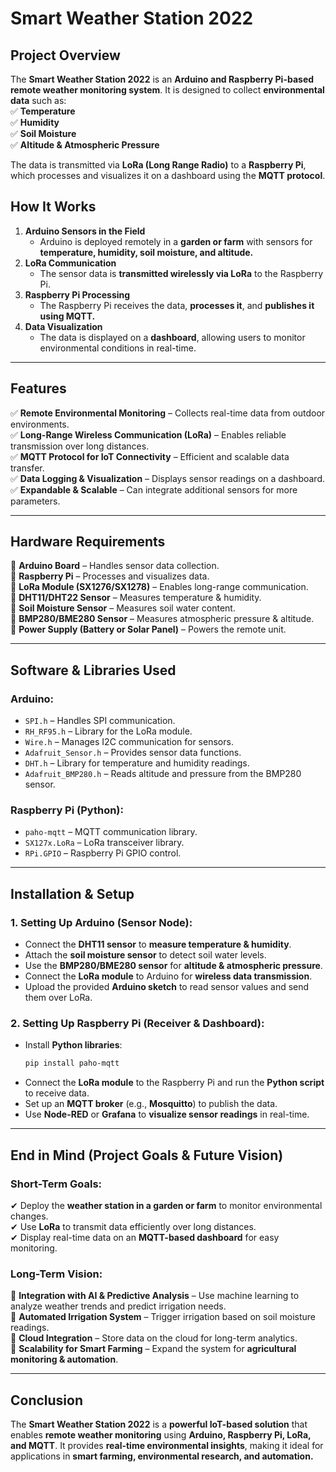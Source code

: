 # **Smart Weather Station 2022**  

## **Project Overview**  
The **Smart Weather Station 2022** is an **Arduino and Raspberry Pi-based remote weather monitoring system**. It is designed to collect **environmental data** such as:  
✅ **Temperature**  
✅ **Humidity**  
✅ **Soil Moisture**  
✅ **Altitude & Atmospheric Pressure**  

The data is transmitted via **LoRa (Long Range Radio)** to a **Raspberry Pi**, which processes and visualizes it on a dashboard using the **MQTT protocol**.  

## **How It Works**  
1. **Arduino Sensors in the Field**  
   - Arduino is deployed remotely in a **garden or farm** with sensors for **temperature, humidity, soil moisture, and altitude.**  
2. **LoRa Communication**  
   - The sensor data is **transmitted wirelessly via LoRa** to the Raspberry Pi.  
3. **Raspberry Pi Processing**  
   - The Raspberry Pi receives the data, **processes it**, and **publishes it using MQTT.**  
4. **Data Visualization**  
   - The data is displayed on a **dashboard**, allowing users to monitor environmental conditions in real-time.  

---

## **Features**  
✅ **Remote Environmental Monitoring** – Collects real-time data from outdoor environments.  
✅ **Long-Range Wireless Communication (LoRa)** – Enables reliable transmission over long distances.  
✅ **MQTT Protocol for IoT Connectivity** – Efficient and scalable data transfer.  
✅ **Data Logging & Visualization** – Displays sensor readings on a dashboard.  
✅ **Expandable & Scalable** – Can integrate additional sensors for more parameters.  

---

## **Hardware Requirements**  
🔹 **Arduino Board** – Handles sensor data collection.  
🔹 **Raspberry Pi** – Processes and visualizes data.  
🔹 **LoRa Module (SX1276/SX1278)** – Enables long-range communication.  
🔹 **DHT11/DHT22 Sensor** – Measures temperature & humidity.  
🔹 **Soil Moisture Sensor** – Measures soil water content.  
🔹 **BMP280/BME280 Sensor** – Measures atmospheric pressure & altitude.  
🔹 **Power Supply (Battery or Solar Panel)** – Powers the remote unit.  

---

## **Software & Libraries Used**  
### **Arduino:**  
- `SPI.h` – Handles SPI communication.  
- `RH_RF95.h` – Library for the LoRa module.  
- `Wire.h` – Manages I2C communication for sensors.  
- `Adafruit_Sensor.h` – Provides sensor data functions.  
- `DHT.h` – Library for temperature and humidity readings.  
- `Adafruit_BMP280.h` – Reads altitude and pressure from the BMP280 sensor.  

### **Raspberry Pi (Python):**  
- `paho-mqtt` – MQTT communication library.  
- `SX127x.LoRa` – LoRa transceiver library.  
- `RPi.GPIO` – Raspberry Pi GPIO control.  

---

## **Installation & Setup**  
### **1. Setting Up Arduino (Sensor Node):**  
- Connect the **DHT11 sensor** to **measure temperature & humidity**.  
- Attach the **soil moisture sensor** to detect soil water levels.  
- Use the **BMP280/BME280 sensor** for **altitude & atmospheric pressure**.  
- Connect the **LoRa module** to Arduino for **wireless data transmission**.  
- Upload the provided **Arduino sketch** to read sensor values and send them over LoRa.  

### **2. Setting Up Raspberry Pi (Receiver & Dashboard):**  
- Install **Python libraries**:  
  ```bash
  pip install paho-mqtt
  ```
- Connect the **LoRa module** to the Raspberry Pi and run the **Python script** to receive data.  
- Set up an **MQTT broker** (e.g., **Mosquitto**) to publish the data.  
- Use **Node-RED** or **Grafana** to **visualize sensor readings** in real-time.  

---

## **End in Mind (Project Goals & Future Vision)**  
### **Short-Term Goals:**  
✔ Deploy the **weather station in a garden or farm** to monitor environmental changes.  
✔ Use **LoRa** to transmit data efficiently over long distances.  
✔ Display real-time data on an **MQTT-based dashboard** for easy monitoring.  

### **Long-Term Vision:**  
🔹 **Integration with AI & Predictive Analysis** – Use machine learning to analyze weather trends and predict irrigation needs.  
🔹 **Automated Irrigation System** – Trigger irrigation based on soil moisture readings.  
🔹 **Cloud Integration** – Store data on the cloud for long-term analytics.  
🔹 **Scalability for Smart Farming** – Expand the system for **agricultural monitoring & automation**.  

---

## **Conclusion**  
The **Smart Weather Station 2022** is a **powerful IoT-based solution** that enables **remote weather monitoring** using **Arduino, Raspberry Pi, LoRa, and MQTT**. It provides **real-time environmental insights**, making it ideal for applications in **smart farming, environmental research, and automation.** 
